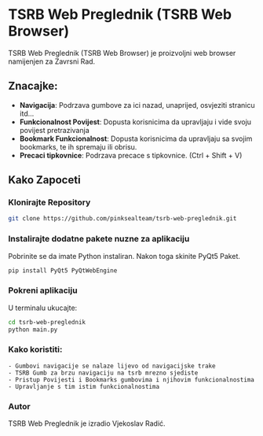 # TSRB Web Preglednik (TSRB Web Browser)

TSRB Web Preglednik (TSRB Web Browser) je proizvoljni web browser namijenjen za Zavrsni Rad.

## Znacajke:

- **Navigacija**: Podrzava gumbove za ici nazad, unaprijed, osvjeziti stranicu itd...
- **Funkcionalnost Povijest**: Dopusta korisnicima da upravljaju i vide svoju povijest pretrazivanja
- **Bookmark Funkcionalnost**: Dopusta korisnicima da upravljaju sa svojim bookmarks, te ih spremaju ili obrisu.
- **Precaci tipkovnice**: Podrzava precace s tipkovnice. (Ctrl + Shift + V) 

## Kako Zapoceti

### Klonirajte Repository

```bash
git clone https://github.com/pinksealteam/tsrb-web-preglednik.git
```


### Instalirajte dodatne pakete nuzne za aplikaciju
Pobrinite se da imate Python instaliran. Nakon toga skinite PyQt5 Paket.
``` bash
pip install PyQt5 PyQtWebEngine
```

### Pokreni aplikaciju
U terminalu ukucajte:
```bash
cd tsrb-web-preglednik
python main.py
```

### Kako koristiti:
    - Gumbovi navigacije se nalaze lijevo od navigacijske trake
    - TSRB Gumb za brzu navigaciju na tsrb mrezno sjediste
    - Pristup Povijesti i Bookmarks gumbovima i njihovim funkcionalnostima
    - Upravljanje s tim istim funkcionalnostima

### Autor
TSRB Web Preglednik je izradio Vjekoslav Radić.


